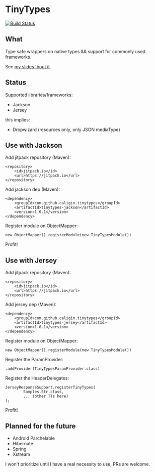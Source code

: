 # TinyTypes

[![Build Status](https://travis-ci.org/caligin/tinytypes.svg?branch=master)](https://travis-ci.org/caligin/tinytypes)

## What

Type safe wrappers on native types && support for commonly used frameworks.

See [my slides 'bout it](http://slides.com/caligin/tinytypes#/).

## Status

Supported libraries/frameworks:

- Jackson
- Jersey

this implies:
- Dropwizard (resources only, only JSON mediaType)

## Use with Jackson

Add jitpack repository (Maven):
```
<repository>
    <id>jitpack.io</id>
    <url>https://jitpack.io</url>
</repository>
```

Add jackson dep (Maven):
```
<dependency>
    <groupId>com.github.caligin.tinytypes</groupId>
    <artifactId>tinytypes-jackson</artifactId>
    <version>1.0.1</version>
</dependency>
```

Register module on ObjectMapper:
```
new ObjectMapper().registerModule(new TinyTypesModule())
```

Profit!

## Use with Jersey

Add jitpack repository (Maven):
```
<repository>
    <id>jitpack.io</id>
    <url>https://jitpack.io</url>
</repository>
```

Add jersey dep (Maven):
```
<dependency>
    <groupId>com.github.caligin.tinytypes</groupId>
    <artifactId>tinytypes-jersey</artifactId>
    <version>1.0.1</version>
</dependency>
```

Register module on ObjectMapper:
```
new ObjectMapper().registerModule(new TinyTypesModule())
```

Register the ParamProvider:
```
.addProvider(TinyTypesParamProvider.class)
```

Register the HeaderDelegates:
```
JerseyResponseSupport.registerTinyTypes(
        Samples.Str.class,
        ... (other TTs here)
);

```

Profit!

## Planned for the future

- Android Parchelable
- Hibernate
- Spring
- Xstream

I won't prioritize until I have a real necessity to use, PRs are welcome.
